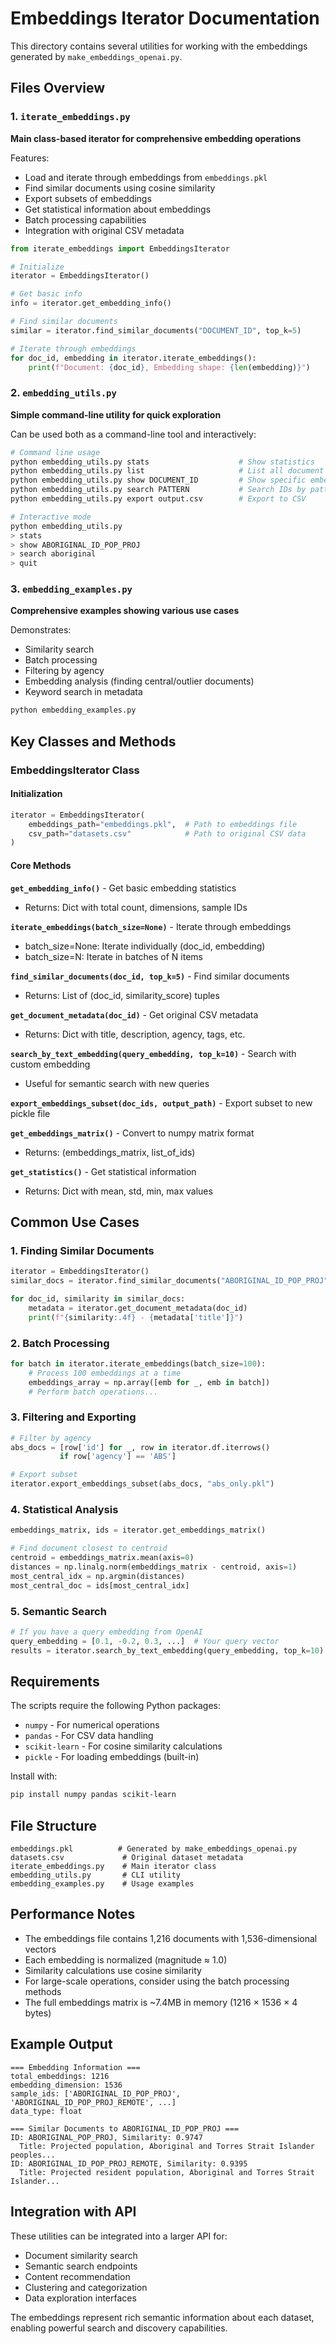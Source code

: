 # Embeddings Iterator Documentation

This directory contains several utilities for working with the embeddings generated by `make_embeddings_openai.py`.

## Files Overview

### 1. `iterate_embeddings.py`
**Main class-based iterator for comprehensive embedding operations**

Features:
- Load and iterate through embeddings from `embeddings.pkl`
- Find similar documents using cosine similarity
- Export subsets of embeddings
- Get statistical information about embeddings
- Batch processing capabilities
- Integration with original CSV metadata

```python
from iterate_embeddings import EmbeddingsIterator

# Initialize
iterator = EmbeddingsIterator()

# Get basic info
info = iterator.get_embedding_info()

# Find similar documents
similar = iterator.find_similar_documents("DOCUMENT_ID", top_k=5)

# Iterate through embeddings
for doc_id, embedding in iterator.iterate_embeddings():
    print(f"Document: {doc_id}, Embedding shape: {len(embedding)}")
```

### 2. `embedding_utils.py`
**Simple command-line utility for quick exploration**

Can be used both as a command-line tool and interactively:

```bash
# Command line usage
python embedding_utils.py stats                    # Show statistics
python embedding_utils.py list                     # List all document IDs
python embedding_utils.py show DOCUMENT_ID         # Show specific embedding
python embedding_utils.py search PATTERN           # Search IDs by pattern
python embedding_utils.py export output.csv        # Export to CSV

# Interactive mode
python embedding_utils.py
> stats
> show ABORIGINAL_ID_POP_PROJ
> search aboriginal
> quit
```

### 3. `embedding_examples.py`
**Comprehensive examples showing various use cases**

Demonstrates:
- Similarity search
- Batch processing
- Filtering by agency
- Embedding analysis (finding central/outlier documents)
- Keyword search in metadata

```bash
python embedding_examples.py
```

## Key Classes and Methods

### EmbeddingsIterator Class

#### Initialization
```python
iterator = EmbeddingsIterator(
    embeddings_path="embeddings.pkl",  # Path to embeddings file
    csv_path="datasets.csv"            # Path to original CSV data
)
```

#### Core Methods

**`get_embedding_info()`** - Get basic embedding statistics
- Returns: Dict with total count, dimensions, sample IDs

**`iterate_embeddings(batch_size=None)`** - Iterate through embeddings
- batch_size=None: Iterate individually (doc_id, embedding)
- batch_size=N: Iterate in batches of N items

**`find_similar_documents(doc_id, top_k=5)`** - Find similar documents
- Returns: List of (doc_id, similarity_score) tuples

**`get_document_metadata(doc_id)`** - Get original CSV metadata
- Returns: Dict with title, description, agency, tags, etc.

**`search_by_text_embedding(query_embedding, top_k=10)`** - Search with custom embedding
- Useful for semantic search with new queries

**`export_embeddings_subset(doc_ids, output_path)`** - Export subset to new pickle file

**`get_embeddings_matrix()`** - Convert to numpy matrix format
- Returns: (embeddings_matrix, list_of_ids)

**`get_statistics()`** - Get statistical information
- Returns: Dict with mean, std, min, max values

## Common Use Cases

### 1. Finding Similar Documents
```python
iterator = EmbeddingsIterator()
similar_docs = iterator.find_similar_documents("ABORIGINAL_ID_POP_PROJ", top_k=10)

for doc_id, similarity in similar_docs:
    metadata = iterator.get_document_metadata(doc_id)
    print(f"{similarity:.4f} - {metadata['title']}")
```

### 2. Batch Processing
```python
for batch in iterator.iterate_embeddings(batch_size=100):
    # Process 100 embeddings at a time
    embeddings_array = np.array([emb for _, emb in batch])
    # Perform batch operations...
```

### 3. Filtering and Exporting
```python
# Filter by agency
abs_docs = [row['id'] for _, row in iterator.df.iterrows() 
           if row['agency'] == 'ABS']

# Export subset
iterator.export_embeddings_subset(abs_docs, "abs_only.pkl")
```

### 4. Statistical Analysis
```python
embeddings_matrix, ids = iterator.get_embeddings_matrix()

# Find document closest to centroid
centroid = embeddings_matrix.mean(axis=0)
distances = np.linalg.norm(embeddings_matrix - centroid, axis=1)
most_central_idx = np.argmin(distances)
most_central_doc = ids[most_central_idx]
```

### 5. Semantic Search
```python
# If you have a query embedding from OpenAI
query_embedding = [0.1, -0.2, 0.3, ...]  # Your query vector
results = iterator.search_by_text_embedding(query_embedding, top_k=10)
```

## Requirements

The scripts require the following Python packages:
- `numpy` - For numerical operations
- `pandas` - For CSV data handling
- `scikit-learn` - For cosine similarity calculations
- `pickle` - For loading embeddings (built-in)

Install with:
```bash
pip install numpy pandas scikit-learn
```

## File Structure

```
embeddings.pkl          # Generated by make_embeddings_openai.py
datasets.csv             # Original dataset metadata
iterate_embeddings.py    # Main iterator class
embedding_utils.py       # CLI utility
embedding_examples.py    # Usage examples
```

## Performance Notes

- The embeddings file contains 1,216 documents with 1,536-dimensional vectors
- Each embedding is normalized (magnitude ≈ 1.0)
- Similarity calculations use cosine similarity
- For large-scale operations, consider using the batch processing methods
- The full embeddings matrix is ~7.4MB in memory (1216 × 1536 × 4 bytes)

## Example Output

```
=== Embedding Information ===
total_embeddings: 1216
embedding_dimension: 1536
sample_ids: ['ABORIGINAL_ID_POP_PROJ', 'ABORIGINAL_ID_POP_PROJ_REMOTE', ...]
data_type: float

=== Similar Documents to ABORIGINAL_ID_POP_PROJ ===
ID: ABORIGINAL_POP_PROJ, Similarity: 0.9747
  Title: Projected population, Aboriginal and Torres Strait Islander peoples...
ID: ABORIGINAL_ID_POP_PROJ_REMOTE, Similarity: 0.9395
  Title: Projected resident population, Aboriginal and Torres Strait Islander...
```

## Integration with API

These utilities can be integrated into a larger API for:
- Document similarity search
- Semantic search endpoints
- Content recommendation
- Clustering and categorization
- Data exploration interfaces

The embeddings represent rich semantic information about each dataset, enabling powerful search and discovery capabilities.
